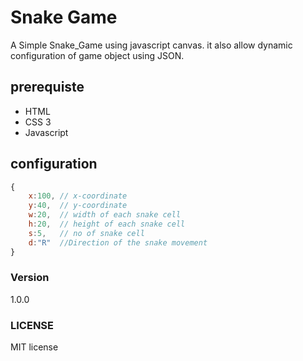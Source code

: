 # Snake Game
A Simple Snake_Game using javascript canvas. it also allow dynamic configuration of game object using JSON.

## prerequiste
 - HTML
 - CSS 3
 - Javascript

## configuration
``` javascript
{
	x:100, // x-coordinate
	y:40,  // y-coordinate
	w:20,  // width of each snake cell
	h:20,  // height of each snake cell
	s:5,   // no of snake cell
	d:"R"  //Direction of the snake movement
}
```
### Version
1.0.0

### LICENSE
MIT license

